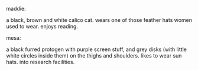 maddie:

a black, brown and white calico cat. wears one of those feather hats women used to wear. enjoys reading.

mesa:

a black furred protogen with purple screen stuff, and grey disks (with little white circles inside them) on the thighs and shoulders. likes to wear sun hats. into research facilities.

